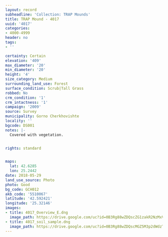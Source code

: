 ```yaml
---
layout: record
subheadline: 'Collection: TRAP Mounds'
title: TRAP Mound - 4017
uuid: '4017'
categories:
- 4000-4999
header: no
tags:
- ''

certainty: Certain
elevation: '409'
max_diameter: '20'
min_diameter: '20'
height: '4'
size_category: Medium
surrounding_land_use: Forest
surface_condition: Scrub|Tall Grass
robbed: No
crm_condition: '1'
crm_intactness: '1'
campaign: '2009'
source: Survey
municipality: Gorno Cherkhovishte
locality: ''
bgcode: DS001
notes: |-
  Covered with vegetation.


rights: standard


maps:
  lat: 42.6285
  lon: 25.2442
date: 2018-05-29
land_use_source: Photo
photo: Good
bg_code: GCH012
akb_code: '5510067'
latitude: '42.592421'
longitude: '25.32146'
images:
- title: 4017_Overview_E.dng
  image_path: https://drive.google.com/uc?id=0B3Rg88wZDQscZG1zakR2NzMxVGs
- title: 4017_soil_sample.dng
  image_path: https://drive.google.com/uc?id=0B3Rg88wZDQscMGZ5M3p2dWdzT2M
---
```

